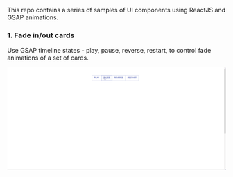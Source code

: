 This repo contains a series of samples of UI components using ReactJS and GSAP animations.


### 1. Fade in/out cards

Use GSAP timeline states - play, pause, reverse, restart, to control fade animations of a set of cards.

![](thumbnail-app1.gif)


